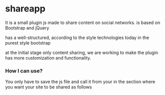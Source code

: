 shareapp
========

It is a small plugin js made ​​to share content on social networks. 
is based on Bootstrap and jQuery 

has a well-structured, according to the style technologies today in the purest style bootstrap 

at the initial stage only content sharing, we are working to make the plugin has more customization and functionality.

<h3>How I can use?</h3>

You only have to save the js file and call it from your in the section where you want your site to be shared as follows 

         







<div class="wrap"><script type="text/javascript" src="app.js"> </ script></div>
